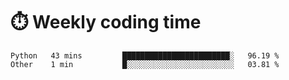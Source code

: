 
# :stopwatch: Weekly coding time
<!--START_SECTION:waka-->

```text
Python   43 mins         ████████████████████████░   96.19 %
Other    1 min           █░░░░░░░░░░░░░░░░░░░░░░░░   03.81 %
```

<!--END_SECTION:waka-->


<!-- <p> <img src="https://github-readme-stats.vercel.app/api?username=cozgerest&show_icons=true&hide_border=false" />  </p> -->

